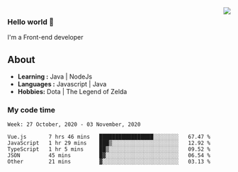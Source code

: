 <img align='right' src="https://github-readme-stats.vercel.app/api?username=jumodada&show_icons=true&theme=vue">

### Hello world 👋

I'm a Front-end developer 
    
## About
-  **Learning :** Java | NodeJs
-  **Languages :** Javascript | Java
-  **Hobbies:** Dota | The Legend of Zelda

### My code time

<!--START_SECTION:waka-->
```text
Week: 27 October, 2020 - 03 November, 2020

Vue.js       7 hrs 46 mins   █████████████████░░░░░░░░   67.47 % 
JavaScript   1 hr 29 mins    ███▒░░░░░░░░░░░░░░░░░░░░░   12.92 % 
TypeScript   1 hr 5 mins     ██▒░░░░░░░░░░░░░░░░░░░░░░   09.52 % 
JSON         45 mins         █▓░░░░░░░░░░░░░░░░░░░░░░░   06.54 % 
Other        21 mins         ▓░░░░░░░░░░░░░░░░░░░░░░░░   03.13 % 
```
<!--END_SECTION:waka-->
